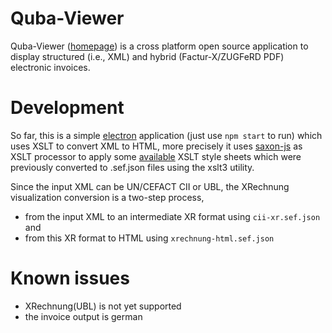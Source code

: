 Quba-Viewer
=============

Quba-Viewer ([homepage](https://www.quba-viewer.org)) is a cross platform open source application to display 
structured (i.e., XML) and hybrid (Factur-X/ZUGFeRD PDF) electronic invoices.


Development
=============
So far, this is a simple [electron](https://www.electronjs.org/) application (just use `npm start` to run) which uses XSLT to convert XML to HTML,
more precisely it uses [saxon-js](https://www.saxonica.com/saxon-js/) as XSLT processor to apply
some [available](https://github.com/itplr-kosit/xrechnung-visualization) XSLT style sheets which were previously 
converted to .sef.json files using the xslt3 utility.

Since the input XML can be UN/CEFACT CII or UBL, the XRechnung visualization 
conversion is a two-step process, 
  * from the input XML to an intermediate XR format using `cii-xr.sef.json` and 
  * from this XR format to HTML using `xrechnung-html.sef.json`


Known issues
=============

  * XRechnung(UBL) is not yet supported
  * the invoice output is german